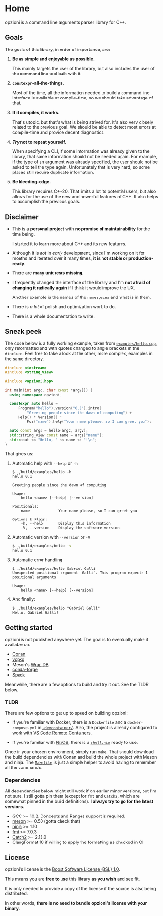 # Home

opzioni is a command line arguments parser library for C++.

## Goals

The goals of this library, in order of importance, are:

1. **Be as simple and enjoyable as possible.**

    This mainly targets the user of the library, but also includes the user of the command line tool built with it.

1. **`constexpr`-all-the-things.**

    Most of the time, all the information needed to build a command line interface is available at compile-time, so we should take advantage of that.

1. **If it compiles, it works.**

    That's utopic, but that's what is being strived for.
    It's also very closely related to the previous goal.
    We should be able to detect most errors at compile-time and provide decent diagnostics.

1. **_Try_ not to repeat yourself.**

    When specifying a CLI, if some information was already given to the library, that same information should not be needed again.
    For example, if the type of an argument was already specified, the user should not be asked to tell the type again.
    Unfortunately that is very hard, so some places still require duplicate information.

1. **Be bleeding-edge.**

    This library requires C++20.
    That limits a lot its potential users, but also allows for the use of the new and powerful features of C++.
    It also helps to accomplish the previous goals.

## Disclaimer

- This is a **personal project** with **no promise of maintainability** for the time being.

    I started it to learn more about C++ and its new features.

- Although it is *not* in *early* development, since I'm working on it for months and iterated over it many times,
    **it is not stable or production-ready**.

- There are **many unit tests missing**.

- I frequently changed the interface of the library and I'm **not afraid of changing it radically again** if I think it would improve the UX.

    Another example is the names of the `namespaces` and what is in them.

- There is *a lot* of polish and optimization work to do.

- There is a whole documentation to write.

## Sneak peek

The code below is a fully working example, taken from [`examples/hello.cpp`][examples/hello], only reformatted and with quotes changed to angle brackets in the `#include`.
Feel free to take a look at the other, more complex, examples in the same directory.

```cpp
#include <iostream>
#include <string_view>

#include <opzioni.hpp>

int main(int argc, char const *argv[]) {
  using namespace opzioni;

  constexpr auto hello =
      Program("hello").version("0.1").intro(
          "Greeting people since the dawn of computing") +
      Help() * Version() *
          Pos("name").help("Your name please, so I can greet you");

  auto const args = hello(argc, argv);
  std::string_view const name = args["name"];
  std::cout << "Hello, " << name << "!\n";
}
```

That gives us:

1. Automatic help with `--help` or `-h`

    ```
    $ ./build/examples/hello -h
    hello 0.1

    Greeting people since the dawn of computing

    Usage:
        hello <name> [--help] [--version]

    Positionals:
        name             Your name please, so I can greet you

    Options & Flags:
        -h, --help       Display this information
        -V, --version    Display the software version
    ```

1. Automatic version with `--version` or `-V`

    ```sh
    $ ./build/examples/hello -V
    hello 0.1
    ```

1. Automatic error handling

    ```
    $ ./build/examples/hello Gabriel Galli
    Unexpected positional argument `Galli`. This program expects 1 positional arguments

    Usage:
        hello <name> [--help] [--version]
    ```

1. And finally:

    ```
    $ ./build/examples/hello "Gabriel Galli"
    Hello, Gabriel Galli!
    ```

## Getting started

opzioni is not published anywhere yet.
The goal is to eventually make it available on:

- [Conan](https://conan.io/)
- [vcpkg](https://github.com/microsoft/vcpkg)
- Meson's [Wrap DB](https://wrapdb.mesonbuild.com/)
- [conda-forge](https://conda-forge.org/)
- [Spack](https://spack.io/)

Meanwhile, there are a few options to build and try it out. See the TLDR below.

### TLDR

There are few options to get up to speed on building opzioni:

- If you're familiar with Docker, there is a `Dockerfile` and a `docker-compose.yml` in [`.devcontainer/`][.devcontainer].
    Also, the project is already configured to work with [VS Code Remote Containers](https://code.visualstudio.com/docs/remote/containers).

- If you're familiar with [NixOS](https://nixos.org/), there is a [`shell.nix`][shell.nix] ready to use.

Once in your chosen environment, simply run `make`.
That should download the build dependencies with Conan and build the whole project with Meson and ninja.
The [`Makefile`][Makefile] is just a simple helper to avoid having to remember all the commands.

### Dependencies

All dependencies below might still work if on earlier minor versions, but I'm not sure.
I still gotta pin them (except for `fmt` and `Catch2`, which are somewhat pinned in the build definitions).
**I always try to go for the latest versions.**

- GCC >= 10.2. Concepts and Ranges support is required.
- [meson](https://mesonbuild.com/) >= 0.50 (gotta check that)
- [ninja](https://ninja-build.org/) >= 1.10
- [fmt](https://fmt.dev/) >= 7.0.3
- [Catch2](https://github.com/catchorg/Catch2/) >= 2.13.0
- ClangFormat 10 if willing to apply the formatting as checked in CI

## License

opzioni's license is the [Boost Software License (BSL) 1.0][license].

This means you are **free to use** this library **as you wish** and see fit.

It is only needed to provide a copy of the license if the source is also being distributed.

In other words, **there is no need to bundle opzioni's license with your binary**.

<!-- links -->
[issues/5]: https://github.com/ggabriel96/opzioni/issues/5
[examples/hello]: https://github.com/ggabriel96/opzioni/blob/main/examples/hello.cpp
[.devcontainer]: https://github.com/ggabriel96/opzioni/blob/main/.devcontainer/
[Makefile]: https://github.com/ggabriel96/opzioni/blob/main/Makefile
[shell.nix]: https://github.com/ggabriel96/opzioni/blob/main/shell.nix
[license]: https://github.com/ggabriel96/opzioni/blob/main/LICENSE
